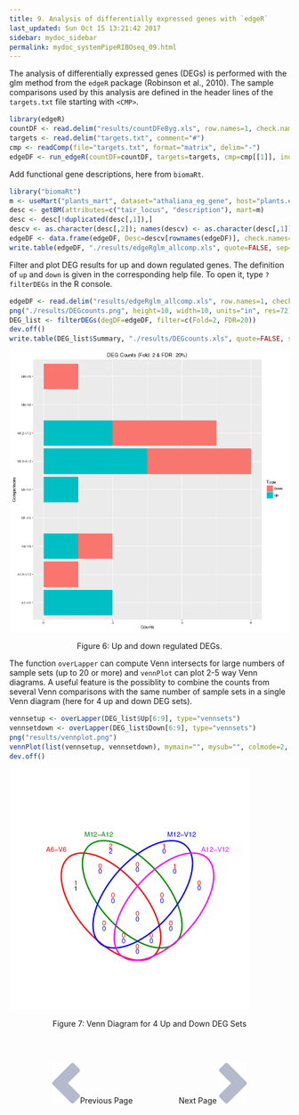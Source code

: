 ```yaml
---
title: 9. Analysis of differentially expressed genes with `edgeR`
last_updated: Sun Oct 15 13:21:42 2017
sidebar: mydoc_sidebar
permalink: mydoc_systemPipeRIBOseq_09.html
---
```


The analysis of differentially expressed genes (DEGs) is performed with the glm
method from the `edgeR` package (Robinson et al., 2010). The sample
comparisons used by this analysis are defined in the header lines of the
`targets.txt` file starting with `<CMP>`.


```r
library(edgeR)
countDF <- read.delim("results/countDFeByg.xls", row.names=1, check.names=FALSE) 
targets <- read.delim("targets.txt", comment="#")
cmp <- readComp(file="targets.txt", format="matrix", delim="-")
edgeDF <- run_edgeR(countDF=countDF, targets=targets, cmp=cmp[[1]], independent=FALSE, mdsplot="")
```

Add functional gene descriptions, here from `biomaRt`. 


```r
library("biomaRt")
m <- useMart("plants_mart", dataset="athaliana_eg_gene", host="plants.ensembl.org")
desc <- getBM(attributes=c("tair_locus", "description"), mart=m)
desc <- desc[!duplicated(desc[,1]),]
descv <- as.character(desc[,2]); names(descv) <- as.character(desc[,1])
edgeDF <- data.frame(edgeDF, Desc=descv[rownames(edgeDF)], check.names=FALSE)
write.table(edgeDF, "./results/edgeRglm_allcomp.xls", quote=FALSE, sep="\t", col.names = NA)
```

Filter and plot DEG results for up and down regulated genes. The definition of
`up` and `down` is given in the corresponding help file. To
open it, type `?filterDEGs` in the R console. 


```r
edgeDF <- read.delim("results/edgeRglm_allcomp.xls", row.names=1, check.names=FALSE) 
png("./results/DEGcounts.png", height=10, width=10, units="in", res=72)
DEG_list <- filterDEGs(degDF=edgeDF, filter=c(Fold=2, FDR=20))
dev.off()
write.table(DEG_list$Summary, "./results/DEGcounts.xls", quote=FALSE, sep="\t", row.names=FALSE)
```

![](./pages/mydoc/systemPipeRIBOseq_files/DEGcounts.png)
<div align="center">Figure 6: Up and down regulated DEGs.</div>

The function `overLapper` can compute Venn intersects for large
numbers of sample sets (up to 20 or more) and `vennPlot` can plot 2-5
way Venn diagrams. A useful feature is the possiblity to combine the counts
from several Venn comparisons with the same number of sample sets in a single
Venn diagram (here for 4 up and down DEG sets).


```r
vennsetup <- overLapper(DEG_list$Up[6:9], type="vennsets")
vennsetdown <- overLapper(DEG_list$Down[6:9], type="vennsets")
png("results/vennplot.png")
vennPlot(list(vennsetup, vennsetdown), mymain="", mysub="", colmode=2, ccol=c("blue", "red"))
dev.off()
```

![](./pages/mydoc/systemPipeRIBOseq_files/vennplot.png)
<div align="center">Figure 7: Venn Diagram for 4 Up and Down DEG Sets</div>

<br><br><center><a href="mydoc_systemPipeRIBOseq_08.html"><img src="images/left_arrow.png" alt="Previous page."></a>Previous Page &nbsp; &nbsp; &nbsp; &nbsp; &nbsp; &nbsp; &nbsp; &nbsp; &nbsp; &nbsp; Next Page
<a href="mydoc_systemPipeRIBOseq_10.html"><img src="images/right_arrow.png" alt="Next page."></a></center>
